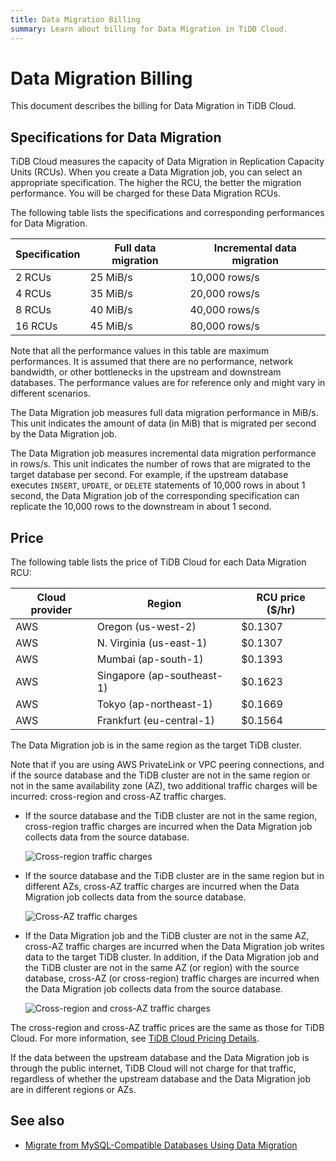 ```yaml
---
title: Data Migration Billing
summary: Learn about billing for Data Migration in TiDB Cloud.
---
```


# Data Migration Billing

This document describes the billing for Data Migration in TiDB Cloud.

## Specifications for Data Migration

TiDB Cloud measures the capacity of Data Migration in Replication Capacity Units (RCUs). When you create a Data Migration job, you can select an appropriate specification. The higher the RCU, the better the migration performance. You will be charged for these Data Migration RCUs.

The following table lists the specifications and corresponding performances for Data Migration.

| Specification | Full data migration | Incremental data migration |
|---------------|---------------------|----------------------------|
| 2 RCUs  | 25 MiB/s | 10,000 rows/s|
| 4 RCUs  | 35 MiB/s | 20,000 rows/s|
| 8 RCUs  | 40 MiB/s | 40,000 rows/s|
| 16 RCUs | 45 MiB/s | 80,000 rows/s|

Note that all the performance values in this table are maximum performances. It is assumed that there are no performance, network bandwidth, or other bottlenecks in the upstream and downstream databases. The performance values are for reference only and might vary in different scenarios.

The Data Migration job measures full data migration performance in MiB/s. This unit indicates the amount of data (in MiB) that is migrated per second by the Data Migration job.

The Data Migration job measures incremental data migration performance in rows/s. This unit indicates the number of rows that are migrated to the target database per second. For example, if the upstream database executes `INSERT`, `UPDATE`, or `DELETE` statements of 10,000 rows in about 1 second, the Data Migration job of the corresponding specification can replicate the 10,000 rows to the downstream in about 1 second.

## Price

The following table lists the price of TiDB Cloud for each Data Migration RCU:

| Cloud provider | Region                      | RCU price ($/hr) |
|----------------|-----------------------------|------------------|
| AWS            | Oregon (us-west-2)          |          $0.1307 |
| AWS            | N. Virginia (us-east-1)     |          $0.1307 |
| AWS            | Mumbai (ap-south-1)         |          $0.1393 |
| AWS            | Singapore (ap-southeast-1)  |          $0.1623 |
| AWS            | Tokyo (ap-northeast-1)      |          $0.1669 |
| AWS            | Frankfurt (eu-central-1)    |          $0.1564 |

The Data Migration job is in the same region as the target TiDB cluster.

Note that if you are using AWS PrivateLink or VPC peering connections, and if the source database and the TiDB cluster are not in the same region or not in the same availability zone (AZ), two additional traffic charges will be incurred: cross-region and cross-AZ traffic charges.

- If the source database and the TiDB cluster are not in the same region, cross-region traffic charges are incurred when the Data Migration job collects data from the source database.

    ![Cross-region traffic charges](https://download.pingcap.com/images/docs/tidb-cloud/dm-billing-cross-region-fees.png)

- If the source database and the TiDB cluster are in the same region but in different AZs, cross-AZ traffic charges are incurred when the Data Migration job collects data from the source database.

    ![Cross-AZ traffic charges](https://download.pingcap.com/images/docs/tidb-cloud/dm-billing-cross-az-fees.png)

- If the Data Migration job and the TiDB cluster are not in the same AZ, cross-AZ traffic charges are incurred when the Data Migration job writes data to the target TiDB cluster. In addition, if the Data Migration job and the TiDB cluster are not in the same AZ (or region) with the source database, cross-AZ (or cross-region) traffic charges are incurred when the Data Migration job collects data from the source database.

    ![Cross-region and cross-AZ traffic charges](https://download.pingcap.com/images/docs/tidb-cloud/dm-billing-cross-region-and-az-fees.png)

The cross-region and cross-AZ traffic prices are the same as those for TiDB Cloud. For more information, see [TiDB Cloud Pricing Details](https://en.pingcap.com/tidb-cloud-pricing-details/).

If the data between the upstream database and the Data Migration job is through the public internet, TiDB Cloud will not charge for that traffic, regardless of whether the upstream database and the Data Migration job are in different regions or AZs.

## See also

- [Migrate from MySQL-Compatible Databases Using Data Migration](/tidb-cloud/migrate-from-mysql-using-data-migration.md)
